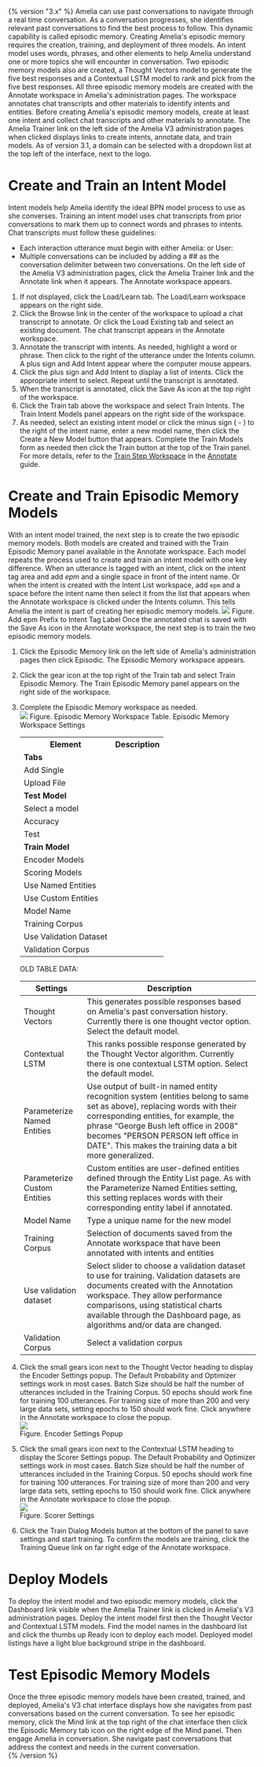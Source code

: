 {% version "3.x" %}
Amelia can use past conversations to navigate through a real time conversation. As a conversation progresses, she identifies relevant past conversations to find the best process to follow. This dynamic capability is called episodic memory.
Creating Amelia's episodic memory requires the creation, training, and deployment of three models. An intent model uses words, phrases, and other elements to help Amelia understand one or more topics she will encounter in conversation. Two episodic memory models also are created, a Thought Vectors model to generate the five best responses and a Contextual LSTM model to rank and pick from the five best responses.
All three episodic memory models are created with the Annotate workspace in Amelia's administration pages. The workspace annotates chat transcripts and other materials to identify intents and entities.
Before creating Amelia's episodic memory models, create at least one intent and collect chat transcripts and other materials to annotate. The Amelia Trainer link on the left side of the Amelia V3 administration pages when clicked displays links to create intents, annotate data, and train models. As of version 3.1, a domain can be selected with a dropdown list at the top left of the interface, next to the logo.
# Create and Train an Intent Model
Intent models help Amelia identify the ideal BPN model process to use as she converses. Training an intent model uses chat transcripts from prior conversations to mark them up to connect words and phrases to intents.
Chat transcripts must follow these guidelines:
-   Each interaction utterance must begin with either Amelia: or User:
-   Multiple conversations can be included by adding a \## as the conversation delimiter between two conversations.
On the left side of the Amelia V3 administration pages, click the Amelia Trainer link and the Annotate link when it appears. The Annotate workspace appears.
1.  If not displayed, click the Load/Learn tab. The Load/Learn workspace appears on the right side.
2.  Click the Browse link in the center of the workspace to upload a chat transcript to annotate. Or click the Load Existing tab and select an existing document. The chat transcript appears in the Annotate workspace.
3.  Annotate the transcript with intents. As needed, highlight a word or phrase. Then click to the right of the utterance under the Intents column. A plus sign and Add Intent appear where the computer mouse appears.
4.  Click the plus sign and Add Intent to display a list of intents. Click the appropriate intent to select. Repeat until the transcript is annotated.
5.  When the transcript is annotated, click the Save As icon at the top right of the workspace.
6.  Click the Train tab above the workspace and select Train Intents. The Train Intent Models panel appears on the right side of the workspace.
7.  As needed, select an existing intent model or click the minus sign ( - ) to the right of the intent name, enter a new model name, then click the Create a New Model button that appears. Complete the Train Models form as needed then click the Train button at the top of the Train panel.
For more details, refer to the [Train Step Workspace](https://docs.ipsoft.com/display/AmeliaDocsV36/Annotate#Annotate-TrainStepWorkspace) in the [Annotate](Annotate) guide.
# Create and Train Episodic Memory Models
With an intent model trained, the next step is to create the two episodic memory models. Both models are created and trained with the Train Episodic Memory panel available in the Annotate workspace.
Each model repeats the process used to create and train an intent model with one key difference. When an utterance is tagged with an intent, click on the intent tag area and add *epm* and a single space in front of the intent name. Or when the intent is created with the Intent List workspace, add `epm` and a space before the intent name then select it from the list that appears when the Annotate workspace is clicked under the Intents column. This tells Amelia the intent is part of creating her episodic memory models.
![](attachments/11939903/11939905.png)
Figure. Add epm Prefix to Intent Tag Label
Once the annotated chat is saved with the Save As icon in the Annotate workspace, the next step is to train the two episodic memory models.
1.  Click the Episodic Memory link on the left side of Amelia's administration pages then click Episodic. The Episodic Memory workspace appears.
2.  Click the gear icon at the top right of the Train tab and select Train Episodic Memory. The Train Episodic Memory panel appears on the right side of the workspace.
3.  Complete the Episodic Memory workspace as needed.  
    ![](attachments/11939903/11939904.png)
    Figure. Episodic Memory Workspace
    Table. Episodic Memory Workspace Settings
    <table class="wrapped confluenceTable">
    <tbody>
    <tr class="header">
    <th class="confluenceTh">Element</th>
    <th class="confluenceTh">Description</th>
    </tr>
    &#10;<tr class="odd">
    <td colspan="2" class="confluenceTd"><strong>Tabs</strong></td>
    </tr>
    <tr class="even">
    <td class="confluenceTd">Add Single</td>
    <td class="confluenceTd"><br />
    </td>
    </tr>
    <tr class="odd">
    <td class="confluenceTd">Upload File</td>
    <td class="confluenceTd"><br />
    </td>
    </tr>
    <tr class="even">
    <td colspan="2" class="confluenceTd"><strong>Test Model</strong></td>
    </tr>
    <tr class="odd">
    <td class="confluenceTd">Select a model</td>
    <td class="confluenceTd"><br />
    </td>
    </tr>
    <tr class="even">
    <td class="confluenceTd">Accuracy</td>
    <td class="confluenceTd"><br />
    </td>
    </tr>
    <tr class="odd">
    <td class="confluenceTd">Test</td>
    <td class="confluenceTd"><br />
    </td>
    </tr>
    <tr class="even">
    <td colspan="2" class="confluenceTd"><strong>Train Model</strong></td>
    </tr>
    <tr class="odd">
    <td class="confluenceTd">Encoder Models</td>
    <td class="confluenceTd"><br />
    </td>
    </tr>
    <tr class="even">
    <td class="confluenceTd">Scoring Models</td>
    <td class="confluenceTd"><br />
    </td>
    </tr>
    <tr class="odd">
    <td class="confluenceTd">Use Named Entities</td>
    <td class="confluenceTd"><br />
    </td>
    </tr>
    <tr class="even">
    <td class="confluenceTd">Use Custom Entities</td>
    <td class="confluenceTd"><br />
    </td>
    </tr>
    <tr class="odd">
    <td class="confluenceTd">Model Name</td>
    <td class="confluenceTd"><br />
    </td>
    </tr>
    <tr class="even">
    <td class="confluenceTd">Training Corpus</td>
    <td class="confluenceTd"><br />
    </td>
    </tr>
    <tr class="odd">
    <td class="confluenceTd">Use Validation Dataset</td>
    <td class="confluenceTd"><br />
    </td>
    </tr>
    <tr class="even">
    <td class="confluenceTd">Validation Corpus</td>
    <td class="confluenceTd"><br />
    </td>
    </tr>
    </tbody>
    </table>
    OLD TABLE DATA:
    
    | Settings | Description |
    | ----|----|
    | Thought Vectors | This generates possible responses based on Amelia's past conversation history. Currently there is one thought vector option. Select the default model. |
    | Contextual LSTM | This ranks possible response generated by the Thought Vector algorithm. Currently there is one contextual LSTM option. Select the default model. |
    | Parameterize Named Entities | Use output of built-in named entity recognition system (entities belong to same set as above), replacing words with their corresponding entities, for example, the phrase “George Bush left office in 2008" becomes "PERSON PERSON left office in DATE". This makes the training data a bit more generalized. |
    | Parameterize Custom Entities | Custom entities are user-defined entities defined through the Entity List page. As with the Parameterize Named Entities setting, this setting replaces words with their corresponding entity label if annotated. |
    | Model Name | Type a unique name for the new model |
    | Training Corpus | Selection of documents saved from the Annotate workspace that have been annotated with intents and entities |
    | Use validation dataset | Select slider to choose a validation dataset to use for training. Validation datasets are documents created with the Annotation workspace. They allow performance comparisons, using statistical charts available through the Dashboard page, as algorithms and/or data are changed. |
    | Validation Corpus | Select a validation corpus |
    
4.  Click the small gears icon next to the Thought Vector heading to display the Encoder Settings popup. The Default Probability and Optimizer settings work in most cases. Batch Size should be half the number of utterances included in the Training Corpus. 50 epochs should work fine for training 100 utterances. For training size of more than 200 and very large data sets, setting epochs to 150 should work fine. Click anywhere in the Annotate workspace to close the popup.  
    ![](attachments/11939903/11939911.png)  
    Figure. Encoder Settings Popup  
5.  Click the small gears icon next to the Contextual LSTM heading to display the Scorer Settings popup. The Default Probability and Optimizer settings work in most cases. Batch Size should be half the number of utterances included in the Training Corpus. 50 epochs should work fine for training 100 utterances. For training size of more than 200 and very large data sets, setting epochs to 150 should work fine. Click anywhere in the Annotate workspace to close the popup.  
    ![](attachments/11939903/11939910.png)  
    Figure. Scorer Settings  
6.  Click the Train Dialog Models button at the bottom of the panel to save settings and start training.
To confirm the models are training, click the Training Queue link on far right edge of the Annotate workspace.
# Deploy Models
To deploy the intent model and two episodic memory models, click the Dashboard link visible when the Amelia Trainer link is clicked in Amelia's V3 administration pages. Deploy the intent model first then the Thought Vector and Contextual LSTM models. Find the model names in the dashboard list and click the thumbs up Ready icon to deploy each model. Deployed model listings have a light blue background stripe in the dashboard.
# Test Episodic Memory Models
Once the three episodic memory models have been created, trained, and deployed, Amelia's V3 chat interface displays how she navigates from past conversations based on the current conversation. To see her episodic memory, click the Mind link at the top right of the chat interface then click the Episodic Memory tab icon on the right edge of the Mind panel. Then engage Amelia in conversation. She navigate past conversations that address the context and needs in the current conversation.  
{% /version %}
